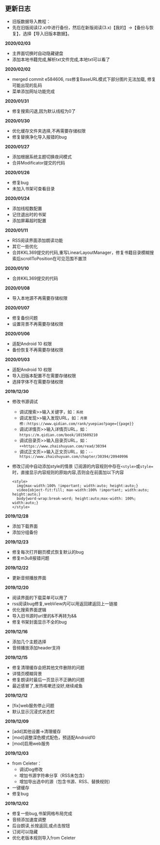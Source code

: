 ## 更新日志

* 旧版数据导入教程：
* 先在旧版阅读(2.x)中进行备份，然后在新版阅读(3.x)【我的】->【备份与恢复】，选择【导入旧版本数据】。

**2020/02/03**
* 主界面切换时自动隐藏键盘
* 添加本地书籍完成,解析txt文件完成,本地txt可以看了

**2020/02/02**
* merged commit e584606, rss修复BaseURL模式下部分图片无法加载, 修复可能出现的乱码
* 菜单添加网址功能完成

**2020/01/31**
* 修复搜索闪退,因为默认线程为0了

**2020/01/30**
* 优化缓存文件夹选择,不再需要存储权限
* 修复替换净化导入报错的bug

**2020/01/27**
* 添加根据系统主题切换夜间模式
* 合并Modificator提交的代码

**2020/01/26**
* 修复bug
* 未加入书架可查看目录

**2020/01/24**
* 添加线程数配置
* 记住退出时的书架
* 添加屏幕超时配置

**2020/01/11**
* RSS阅读界面添加朗读功能
* 其它一些优化
* 合并KKL369提交的代码,重写LinearLayoutManager，修复书籍目录模糊搜索后scrollToPosition在可见范围不置顶

**2020/01/10**
* 合并KKL369提交的代码

**2020/01/08**
* 导入本地源不再需要存储权限

**2020/01/07**
* 修复备份问题
* 设置背景不再需要存储权限

**2020/01/06**
* 适配Android 10 权限
* 备份恢复不再需要存储权限

**2020/01/03**
* 适配Android 10 权限
* 导入旧版本配置不在需要存储权限
* 选择字体不在需要存储权限

**2019/12/30**
* 修改书源调试
  - 调试搜索>>输入关键字，如：`系统`
  - 调试发现>>输入发现URL，如：`月票榜::https://www.qidian.com/rank/yuepiao?page={{page}}`
  - 调试详情页>>输入详情页URL，如：`https://m.qidian.com/book/1015609210`
  - 调试目录页>>输入目录页URL，如：`++https://www.zhaishuyuan.com/read/30394`
  - 调试正文页>>输入正文页URL，如：`--https://www.zhaishuyuan.com/chapter/30394/20940996`
  
* 修改订阅中自动添加style的情景
  订阅源的内容规则中存在`<style>`或`style=`时，直接显示内容规则的原始内容,否则会在前面加以下内容
  ```
  <style>
  	img{max-width:100% !important; width:auto; height:auto;}
  	video{object-fit:fill; max-width:100% !important; width:auto; height:auto;}
  	body{word-wrap:break-word; height:auto;max-width: 100%; width:auto;}
  </style>
  ```

**2019/12/28**
* 添加下载界面
* 添加分组备份

**2019/12/23**
* 修复每次打开翻页模式恢复默认的bug
* 修复m3u8报错问题

**2019/12/22**
* 更新音频播放界面

**2019/12/20**
* 阅读界面的下载菜单可以用了
* rss阅读bug修复,webView内可以用返回建返回上一链接
* 优化搜索界面逻辑
* 导入旧书源时url里的&不再转为&&
* 修复书架封面显示不全的bug

**2019/12/16**
* 添加几个主题选择
* 音频播放添加header支持

**2019/12/15**
* 修复清理缓存会把其他文件删除的问题
* 详情页模糊背景
* 修复朗读时最后一页显示不正确的问题
* 最近感冒了,发热咳嗽还没好,继续咸鱼

**2019/12/12**
* [fix]web服务停止问题
* 默认显示沉浸式状态栏

**2019/12/09**
* [add]其他设置->清理缓存
* [mod]调整深色模式配色，预适配Android10
* [mod]启用web服务

**2019/12/03**
* from Celeter：
  - 调试log修改
  - 增加书源字符串分享（RSS未包含）
  - 增加导出选中的源（包含书源、RSS、替换规则）
* 一键缓存
* 修复bug

**2019/12/02**
* 修复一些bug,书架网格布局完成
* 音频添加速度调整
* 后台朗读,长按返回,或点击按钮
* 订阅可以隐藏
* 优化老版本规则导入from Celeter